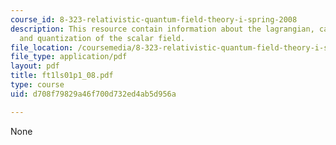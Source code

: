 ```yaml
---
course_id: 8-323-relativistic-quantum-field-theory-i-spring-2008
description: This resource contain information about the lagrangian, canonical quantization
  and quantization of the scalar field.
file_location: /coursemedia/8-323-relativistic-quantum-field-theory-i-spring-2008/d708f79829a46f700d732ed4ab5d956a_ft1ls01p1_08.pdf
file_type: application/pdf
layout: pdf
title: ft1ls01p1_08.pdf
type: course
uid: d708f79829a46f700d732ed4ab5d956a

---
```

None